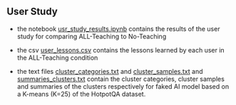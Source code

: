 ## User Study

- the notebook [usr_study_results.ipynb](usr_study_results.ipynb) contains the results of the user study for comparing ALL-Teaching to No-Teaching

- the csv [user_lessons.csv](user_lessons.csv) contains the lessons learned by each user in the ALL-Teaching condition


- the text files [cluster_categories.txt](cluster_categories.txt) and [cluster_samples.txt](cluster_samples.txt) and [summaries_clusters.txt](summaries_clusters.txt) contain the cluster categories, cluster samples and summaries of the clusters respectively for faked AI model based on a K-means (K=25) of the HotpotQA dataset.